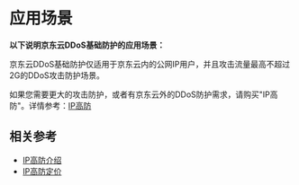# 应用场景

**以下说明京东云DDoS基础防护的应用场景：**

京东云DDoS基础防护仅适用于京东云内的公网IP用户，并且攻击流量最高不超过2G的DDoS攻击防护场景。

如果您需要更大的攻击防护，或者有京东云外的DDoS防护需求，请购买"IP高防"。详情参考：[IP高防](http://www.jdcloud.com/cn/products/anti-ddos-pro)

 



## 相关参考

- [IP高防介绍](https://github.com/jdcloudcom/cn/blob/edit/documentation/Cloud-Security/Anti-DDoS-Pro/Introduction/Product-Overview.md)
- [IP高防定价](https://github.com/jdcloudcom/cn/blob/edit/documentation/Cloud-Security/Anti-DDoS-Pro/Pricing/Price-Overview.md)
